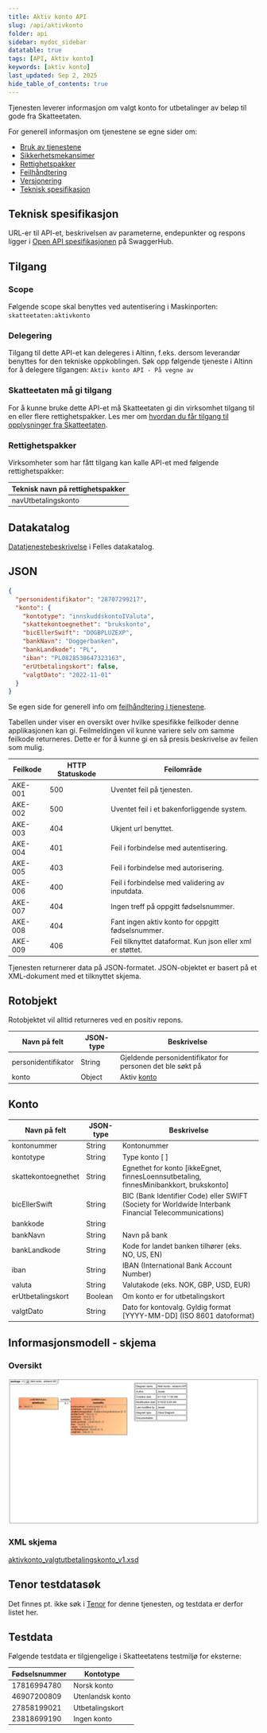 ```yaml
---
title: Aktiv konto API
slug: /api/aktivkonto
folder: api
sidebar: mydoc_sidebar
datatable: true
tags: [API, Aktiv konto]
keywords: [aktiv konto]
last_updated: Sep 2, 2025
hide_table_of_contents: true
---
```

<Summary>Tjenesten leverer informasjon om valgt konto for utbetalinger av beløp til gode fra Skatteetaten.</Summary>

<Tabs underline={true}>
<TabItem headerText="Om tjenesten" itemKey="itemKey-1" default>

For generell informasjon om tjenestene se egne sider om:
* [Bruk av tjenestene](../om/bruk.md)
* [Sikkerhetsmekansimer](../om/sikkerhet.md)
* [Rettighetspakker](../om/rettighetspakker.md) 
* [Feilhåndtering](../om/feil.md)
* [Versjonering](../om/versjoner.md)
* [Teknisk spesifikasjon](../om/tekniskspesifikasjon.md)

## Teknisk spesifikasjon
URL-er til API-et, beskrivelsen av parameterne, endepunkter og respons ligger i [Open API spesifikasjonen](https://app.swaggerhub.com/apis/skatteetaten/aktiv-konto-api) på SwaggerHub.

## Tilgang

### Scope
Følgende scope skal benyttes ved autentisering i Maskinporten: `skatteetaten:aktivkonto`

### Delegering
Tilgang til dette API-et kan delegeres i Altinn, f.eks. dersom leverandør benyttes for den tekniske oppkoblingen. Søk opp følgende tjeneste i Altinn for å delegere tilgangen: `Aktiv konto API - På vegne av`

### Skatteetaten må gi tilgang

For å kunne bruke dette API-et må Skatteetaten gi din virksomhet tilgang til en eller flere rettighetspakker. Les mer om [hvordan du får tilgang til opplysninger fra Skatteetaten](https://www.skatteetaten.no/deling/).

### Rettighetspakker

Virksomheter som har fått tilgang kan kalle API-et med følgende rettighetspakker:

| Teknisk navn på rettighetspakker |
|-------------------------|
| navUtbetalingskonto     |

## Datakatalog

[Datatjenestebeskrivelse](https://data.norge.no/dataservices/e6f947c9-2ca0-31de-81d5-175067550a01) i Felles datakatalog.

</TabItem>

<TabItem headerText="Eksempler" itemKey="itemKey-2">

## JSON

```json
{
  "personidentifikator": "28707299217",
  "konto": {
    "kontotype": "innskuddskontoIValuta",
    "skattekontoegnethet": "brukskonto",
    "bicEllerSwift": "DOGBPLUZEXP",
    "bankNavn": "Doggerbanken",
    "bankLandkode": "PL",
    "iban": "PL0828538647323163",
    "erUtbetalingskort": false,
    "valgtDato": "2022-11-01"
  }
}
```
</TabItem> 
<TabItem headerText="Feilkoder" itemKey="itemKey-3">

Se egen side for generell info om [feilhåndtering i tjenestene](../om/feil.md).

Tabellen under viser en oversikt over hvilke spesifikke feilkoder denne applikasjonen kan gi. Feilmeldingen vil kunne variere selv om samme feilkode returneres. Dette er for å kunne gi en så presis beskrivelse av feilen som mulig.

| Feilkode | HTTP Statuskode | Feilområde                                                 |
|----------|-----------------|------------------------------------------------------------|
| AKE-001  | 500             | Uventet feil på tjenesten.                                 |
| AKE-002  | 500             | Uventet feil i et bakenforliggende system.                 |
| AKE-003  | 404             | Ukjent url benyttet.                                       |
| AKE-004  | 401             | Feil i forbindelse med autentisering.                      |
| AKE-005  | 403             | Feil i forbindelse med autorisering.                       |
| AKE-006  | 400             | Feil i forbindelse med validering av inputdata.            |
| AKE-007  | 404             | Ingen treff på oppgitt fødselsnummer.                      |
| AKE-008  | 404             | Fant ingen aktiv konto for oppgitt fødselsnummer.          |
| AKE-009  | 406             | Feil tilknyttet dataformat. Kun json eller xml er støttet. |  
  
</TabItem>
<TabItem headerText="Informasjonsmodell" itemKey="itemKey-4">

Tjenesten returnerer data på JSON-formatet. JSON-objektet er basert på et XML-dokument med et tilknyttet skjema.

## Rotobjekt

Rotobjektet vil alltid returneres ved en positiv repons.

| Navn på felt     | JSON-type | Beskrivelse                                               |
|------------------|-----------|-----------------------------------------------------------|
| personidentifikator | String    | Gjeldende personidentifikator for personen det ble søkt på |
| konto            | Object    | Aktiv [konto](#Konto)                                     |

## Konto

| Navn på felt | JSON-type | Beskrivelse                                                                                           |
| -------------|-----------|-------------------------------------------------------------------------------------------------------|
| kontonummer | String    | Kontonummer                                                                                            |
| kontotype | String    | Type konto [ ]                                                                                           |
| skattekontoegnethet | String    | Egnethet for konto [ikkeEgnet, finnesLoennsutbetaling, finnesMinibankkort, brukskonto]         |
| bicEllerSwift | String    | BIC (Bank Identifier Code) eller SWIFT (Society for Worldwide Interbank Financial Telecommunications)|
| bankkode | String    |                                                                                                           |
| bankNavn | String    | Navn på bank                                                                                              |
| bankLandkode | String    | Kode for landet banken tilhører (eks. NO, US, EN)                                                     |
| iban | String    | IBAN (International Bank Account Number)                                                                      |
| valuta | String    | Valutakode (eks. NOK, GBP, USD, EUR)                                                                        |
| erUtbetalingskort | Boolean   | Om konto er for utbetalingskort                                                                  |
| valgtDato | String    | Dato for kontovalg. Gyldig format [YYYY-MM-DD] (ISO 8601 datoformat)                                     |

## Informasjonsmodell - skjema

### Oversikt
[![Oversikt](../../static/download/aktivkontoekstern/aktivkonto-ekstern.png)](../../download/aktivkontoekstern/aktivkonto-ekstern.png)

### XML skjema
[aktivkonto_valgtutbetalingskonto_v1.xsd](../../static/download/aktivkontoekstern/aktivkonto_valgtutbetalingskonto_v1.xsd)
  
</TabItem>
<TabItem headerText="Test" itemKey="itemKey-5">

## Tenor testdatasøk
Det finnes pt. ikke søk i [Tenor](../test/tenor.md) for denne tjenesten, og testdata er derfor listet her.

## Testdata
Følgende testdata er tilgjengelige i Skatteetatens testmiljø for eksterne: 

| Fødselsnummer | Kontotype | 
|---|---|
| 17816994780 | Norsk konto |
| 46907200809 | Utenlandsk konto |
| 27858199021 | Utbetalingskort |
| 23818699190 | Ingen konto |
  
</TabItem>
</Tabs>
  
